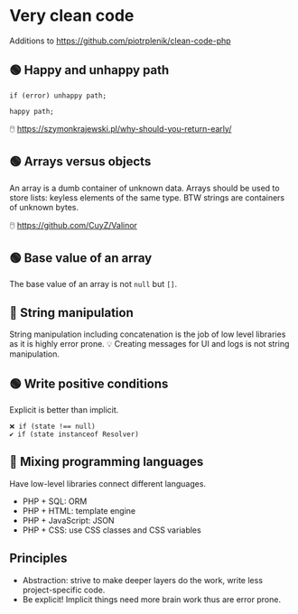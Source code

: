 # Very clean code

Additions to https://github.com/piotrplenik/clean-code-php

## 🟢 Happy and unhappy path

```
if (error) unhappy path;

happy path;
```

🖱️ https://szymonkrajewski.pl/why-should-you-return-early/

## 🟢 Arrays versus objects

An array is a dumb container of unknown data. Arrays should be used to store lists: keyless elements of the same type.
BTW strings are containers of unknown bytes.

🖱️ https://github.com/CuyZ/Valinor

## 🟢 Base value of an array

The base value of an array is not `null` but `[]`.

## 🔴 String manipulation

String manipulation including concatenation is the job of low level libraries as it is highly error prone.
:bulb: Creating messages for UI and logs is not string manipulation.

## 🟢 Write positive conditions

Explicit is better than implicit.

```
❌ if (state !== null)
✔️ if (state instanceof Resolver)
```

## 🔴 Mixing programming languages

Have low-level libraries connect different languages.

- PHP + SQL: ORM
- PHP + HTML: template engine
- PHP + JavaScript: JSON
- PHP + CSS: use CSS classes and CSS variables

## Principles

- Abstraction: strive to make deeper layers do the work, write less project-specific code.
- Be explicit! Implicit things need more brain work thus are error prone.
